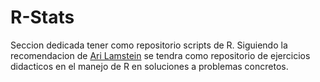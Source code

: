 <h1>R-Stats</h1>
Seccion dedicada tener como repositorio scripts de R. Siguiendo la recomendacion de <a href="http://www.arilamstein.com/blog/2016/10/18/get-good-r/">Ari Lamstein</a> se tendra como repositorio de ejercicios didacticos en el manejo de R en soluciones a problemas concretos.

<!-- Mastering Markdown https://guides.github.com/features/mastering-markdown/ -->
<!-- HTML5 Tutorial http://www.w3schools.com/html/default.asp -->
